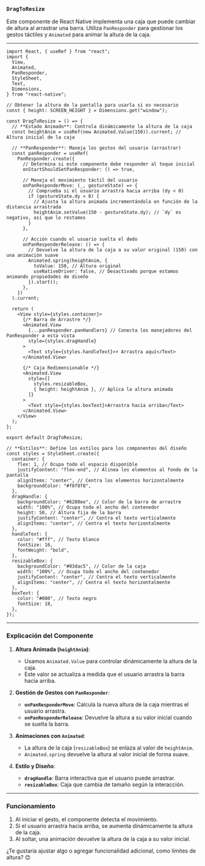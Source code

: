 ### `DragToResize`

Este componente de React Native implementa una caja que puede cambiar de altura al arrastrar una barra. Utiliza `PanResponder` para gestionar los gestos táctiles y `Animated` para animar la altura de la caja.

---

```tsx
import React, { useRef } from "react";
import {
  View,
  Animated,
  PanResponder,
  StyleSheet,
  Text,
  Dimensions,
} from "react-native";

// Obtener la altura de la pantalla para usarla si es necesario
const { height: SCREEN_HEIGHT } = Dimensions.get("window");

const DragToResize = () => {
  // **Estado Animado**: Controla dinámicamente la altura de la caja
  const heightAnim = useRef(new Animated.Value(150)).current; // Altura inicial de la caja

  // **PanResponder**: Maneja los gestos del usuario (arrastrar)
  const panResponder = useRef(
    PanResponder.create({
      // Determina si este componente debe responder al toque inicial
      onStartShouldSetPanResponder: () => true,

      // Maneja el movimiento táctil del usuario
      onPanResponderMove: (_, gestureState) => {
        // Comprueba si el usuario arrastra hacia arriba (dy < 0)
        if (gestureState.dy < 0) {
          // Ajusta la altura animada incrementándola en función de la distancia arrastrada
          heightAnim.setValue(150 - gestureState.dy); // `dy` es negativo, así que lo restamos
        }
      },

      // Acción cuando el usuario suelta el dedo
      onPanResponderRelease: () => {
        // Devuelve la altura de la caja a su valor original (150) con una animación suave
        Animated.spring(heightAnim, {
          toValue: 150, // Altura original
          useNativeDriver: false, // Desactivado porque estamos animando propiedades de diseño
        }).start();
      },
    })
  ).current;

  return (
    <View style={styles.container}>
      {/* Barra de Arrastre */}
      <Animated.View
        {...panResponder.panHandlers} // Conecta los manejadores del PanResponder a esta vista
        style={styles.dragHandle}
      >
        <Text style={styles.handleText}>⬆️ Arrastra aquí</Text>
      </Animated.View>

      {/* Caja Redimensionable */}
      <Animated.View
        style={[
          styles.resizableBox,
          { height: heightAnim }, // Aplica la altura animada
        ]}
      >
        <Text style={styles.boxText}>Arrastra hacia arriba</Text>
      </Animated.View>
    </View>
  );
};

export default DragToResize;

// **Estilos**: Define los estilos para los componentes del diseño
const styles = StyleSheet.create({
  container: {
    flex: 1, // Ocupa todo el espacio disponible
    justifyContent: "flex-end", // Alinea los elementos al fondo de la pantalla
    alignItems: "center", // Centra los elementos horizontalmente
    backgroundColor: "#f8f8f8",
  },
  dragHandle: {
    backgroundColor: "#6200ee", // Color de la barra de arrastre
    width: "100%", // Ocupa todo el ancho del contenedor
    height: 50, // Altura fija de la barra
    justifyContent: "center", // Centra el texto verticalmente
    alignItems: "center", // Centra el texto horizontalmente
  },
  handleText: {
    color: "#fff", // Texto blanco
    fontSize: 16,
    fontWeight: "bold",
  },
  resizableBox: {
    backgroundColor: "#03dac5", // Color de la caja
    width: "100%", // Ocupa todo el ancho del contenedor
    justifyContent: "center", // Centra el texto verticalmente
    alignItems: "center", // Centra el texto horizontalmente
  },
  boxText: {
    color: "#000", // Texto negro
    fontSize: 18,
  },
});
```

---

### **Explicación del Componente**

1. **Altura Animada (`heightAnim`)**:
   - Usamos `Animated.Value` para controlar dinámicamente la altura de la caja.
   - Este valor se actualiza a medida que el usuario arrastra la barra hacia arriba.

2. **Gestión de Gestos con `PanResponder`**:
   - **`onPanResponderMove`**: Calcula la nueva altura de la caja mientras el usuario arrastra.
   - **`onPanResponderRelease`**: Devuelve la altura a su valor inicial cuando se suelta la barra.

3. **Animaciones con `Animated`**:
   - La altura de la caja (`resizableBox`) se enlaza al valor de `heightAnim`.
   - `Animated.spring` devuelve la altura al valor inicial de forma suave.

4. **Estilo y Diseño**:
   - **`dragHandle`**: Barra interactiva que el usuario puede arrastrar.
   - **`resizableBox`**: Caja que cambia de tamaño según la interacción.

---

### **Funcionamiento**
1. Al iniciar el gesto, el componente detecta el movimiento.
2. Si el usuario arrastra hacia arriba, se aumenta dinámicamente la altura de la caja.
3. Al soltar, una animación devuelve la altura de la caja a su valor inicial.

¿Te gustaría ajustar algo o agregar funcionalidad adicional, como límites de altura? 😊
